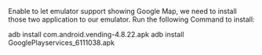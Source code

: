 Enable to let emulator support showing Google Map, we need to install those two application to our emulator. Run the following Command to install:

adb install com.android.vending-4.8.22.apk
adb install GooglePlayservices_6111038.apk